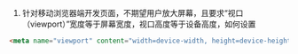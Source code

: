 1. 针对移动浏览器端开发页面，不期望用户放大屏幕，且要求“视口（viewport）”宽度等于屏幕宽度，视口高度等于设备高度，如何设置
```html
<meta name="viewport" content="width=device-width, height=device-height, initial-scale=1, maximum-scale=1, user-scalable=no">
```
